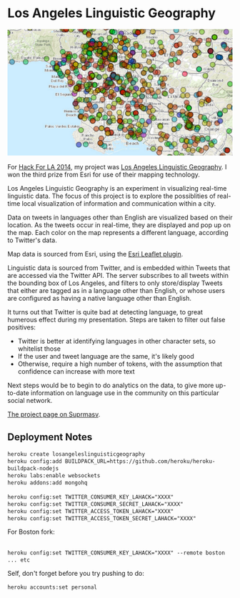 Los Angeles Linguistic Geography
=============

![thumb](img/thumbnail.png)

For [Hack For LA 2014](http://www.hackforla.org/), my project was [Los Angeles Linguistic Geography]( http://losangeleslinguisticgeography.herokuapp.com/). I won the third prize from Esri for use of their mapping technology.

Los Angeles Linguistic Geography is an experiment in visualizing real-time linguistic data. The focus of this project is to explore the possiblities of real-time local visualization of information and communication within a city. 

Data on tweets in languages other than English are visualized based on their location. As the tweets occur in real-time, they are displayed and pop up on the map.  Each color on the map represents a different language, according to Twitter's data.

Map data is sourced from Esri, using the [Esri Leaflet plugin](https://github.com/Esri/esri-leaflet).

Linguistic data is sourced from Twitter, and is embedded within Tweets that are accessed via the Twitter API. The server subscribes to all tweets within the bounding box of Los Angeles, and filters to only store/display Tweets that either are tagged as in a language other than English, or whose users are configured as having a native language other than English.

It turns out that Twitter is quite bad at detecting language, to great humerous effect during my presentation. Steps are taken to filter out false positives:

* Twitter is better at identifying languages in other character sets, so whitelist those
* If the user and tweet language are the same, it's likely good
* Otherwise, require a high number of tokens, with the assumption that confidence can increase with more text

Next steps would be to begin to do analytics on the data, to give more up-to-date information on language use in the community on this particular social network.

[The project page on Suprmasv](https://www.suprmasv.com/projects/208/los-angeles-linguistic-geography).


## Deployment Notes

```shell
heroku create losangeleslinguisticgeography
heroku config:add BUILDPACK_URL=https://github.com/heroku/heroku-buildpack-nodejs
heroku labs:enable websockets
heroku addons:add mongohq

heroku config:set TWITTER_CONSUMER_KEY_LAHACK="XXXX"
heroku config:set TWITTER_CONSUMER_SECRET_LAHACK="XXXX"
heroku config:set TWITTER_ACCESS_TOKEN_LAHACK="XXXX"
heroku config:set TWITTER_ACCESS_TOKEN_SECRET_LAHACK="XXXX"
```

For Boston fork:

```shell

heroku config:set TWITTER_CONSUMER_KEY_LAHACK="XXXX" --remote boston
... etc
```

Self, don't forget before you try pushing to do:

    heroku accounts:set personal


